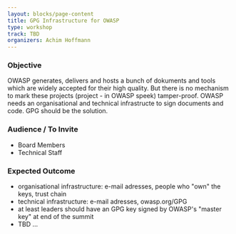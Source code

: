 ```yaml
---
layout: blocks/page-content
title: GPG Infrastructure for OWASP
type: workshop
track: TBD
organizers: Achim Hoffmann
---
```


### Objective

OWASP generates, delivers and hosts a bunch of dokuments and tools which are widely accepted for their high quality. But there is no mechanism to mark these projects (project - in OWASP speek) tamper-proof.
OWASP needs an organisational and technical infrastructe to sign documents and code. GPG should be the solution.

### Audience / To Invite

* Board Members
* Technical Staff

### Expected Outcome

* organisational infrastructure: e-mail adresses, people who "own" the keys, trust chain
* technical infrastructure: e-mail adresses, owasp.org/GPG
* at least leaders should have an GPG key signed by OWASP's "master key" at end of the summit
* TBD …
